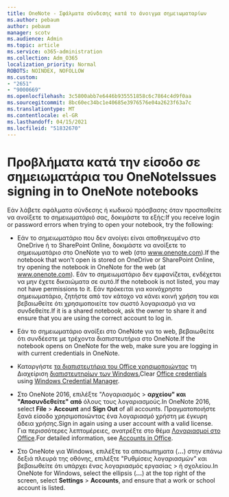 ```yaml
---
title: OneNote - Σφάλματα σύνδεσης κατά το άνοιγμα σημειωματαρίων
ms.author: pebaum
author: pebaum
manager: scotv
ms.audience: Admin
ms.topic: article
ms.service: o365-administration
ms.collection: Adm_O365
localization_priority: Normal
ROBOTS: NOINDEX, NOFOLLOW
ms.custom:
- "2651"
- "9000669"
ms.openlocfilehash: 3c5800abb7e6446b935551858c6c7864c4d9f0aa
ms.sourcegitcommit: 8bc60ec34bc1e40685e3976576e04a2623f63a7c
ms.translationtype: MT
ms.contentlocale: el-GR
ms.lasthandoff: 04/15/2021
ms.locfileid: "51832670"
---
```

# <a name="issues-signing-in-to-onenote-notebooks"></a><span data-ttu-id="b646e-102">Προβλήματα κατά την είσοδο σε σημειωματάρια του OneNote</span><span class="sxs-lookup"><span data-stu-id="b646e-102">Issues signing in to OneNote notebooks</span></span>

<span data-ttu-id="b646e-103">Εάν λάβετε σφάλματα σύνδεσης ή κωδικού πρόσβασης όταν προσπαθείτε να ανοίξετε το σημειωματάριό σας, δοκιμάστε τα εξής:</span><span class="sxs-lookup"><span data-stu-id="b646e-103">If you receive login or password errors when trying to open your notebook, try the following:</span></span>

- <span data-ttu-id="b646e-104">Εάν το σημειωματάριο που δεν ανοίγει είναι αποθηκευμένο στο OneDrive ή το SharePoint Online, δοκιμάστε να ανοίξετε το σημειωματάριο στο OneNote για το web (στο www.onenote.com).</span><span class="sxs-lookup"><span data-stu-id="b646e-104">If the notebook that won't open is stored on OneDrive or SharePoint Online, try opening the notebook in OneNote for the web (at www.onenote.com).</span></span> <span data-ttu-id="b646e-105">Εάν το σημειωματάριο δεν εμφανίζεται, ενδέχεται να μην έχετε δικαιώματα σε αυτό.</span><span class="sxs-lookup"><span data-stu-id="b646e-105">If the notebook is not listed, you may not have permissions to it.</span></span> <span data-ttu-id="b646e-106">Εάν πρόκειται για κοινόχρηστο σημειωματάριο, ζητήστε από τον κάτοχο να κάνει κοινή χρήση του και βεβαιωθείτε ότι χρησιμοποιείτε τον σωστό λογαριασμό για να συνδεθείτε.</span><span class="sxs-lookup"><span data-stu-id="b646e-106">If it is a shared notebook, ask the owner to share it and ensure that you are using the correct account to log in.</span></span>

- <span data-ttu-id="b646e-107">Εάν το σημειωματάριο ανοίξει στο OneNote για το web, βεβαιωθείτε ότι συνδέεστε με τρέχοντα διαπιστευτήρια στο OneNote.</span><span class="sxs-lookup"><span data-stu-id="b646e-107">If the notebook opens on OneNote for the web, make sure you are logging in with current credentials in OneNote.</span></span> 

- <span data-ttu-id="b646e-108">Καταργήστε [τα διαπιστευτήρια του Office χρησιμοποιώντας](https://docs.microsoft.com/office/troubleshoot/error-messages/another-account-already-signed-in#step-3-clear-cached-credentials-on-the-computer) τη Διαχείριση [διαπιστευτηρίων των Windows.](https://support.microsoft.com/help/4026814/windows-accessing-credential-manager)</span><span class="sxs-lookup"><span data-stu-id="b646e-108">Clear [Office credentials](https://docs.microsoft.com/office/troubleshoot/error-messages/another-account-already-signed-in#step-3-clear-cached-credentials-on-the-computer) using [Windows Credential Manager](https://support.microsoft.com/help/4026814/windows-accessing-credential-manager).</span></span>

- <span data-ttu-id="b646e-109">Στο OneNote 2016, επιλέξτε "Λογαριασμός   >  **αρχείου" και** **"Αποσυνδεθείτε" από** όλους τους λογαριασμούς.</span><span class="sxs-lookup"><span data-stu-id="b646e-109">In OneNote 2016, select **File** > **Account** and **Sign Out** of all accounts.</span></span> <span data-ttu-id="b646e-110">Πραγματοποιήστε ξανά είσοδο χρησιμοποιώντας ένα λογαριασμό χρήστη με έγκυρη άδεια χρήσης.</span><span class="sxs-lookup"><span data-stu-id="b646e-110">Sign in again using a user account with a valid license.</span></span> <span data-ttu-id="b646e-111">Για περισσότερες λεπτομέρειες, ανατρέξτε στο θέμα [Λογαριασμοί στο Office](https://support.office.com/article/accounts-in-office-628ea040-f265-49de-b986-be09c3ebf8a9).</span><span class="sxs-lookup"><span data-stu-id="b646e-111">For detailed information, see [Accounts in Office](https://support.office.com/article/accounts-in-office-628ea040-f265-49de-b986-be09c3ebf8a9).</span></span>

- <span data-ttu-id="b646e-112">Στο OneNote για Windows, επιλέξτε τα αποσιωπηματα (**...**) στην επάνω δεξιά πλευρά της οθόνης, επιλέξτε "Ρυθμίσεις λογαριασμών" και βεβαιωθείτε ότι υπάρχει ένας λογαριασμός εργασίας   >  ή σχολείου.</span><span class="sxs-lookup"><span data-stu-id="b646e-112">In OneNote for Windows, select the ellipsis (**…**) at the top right of the screen, select **Settings** > **Accounts**, and ensure that a work or school account is listed.</span></span>